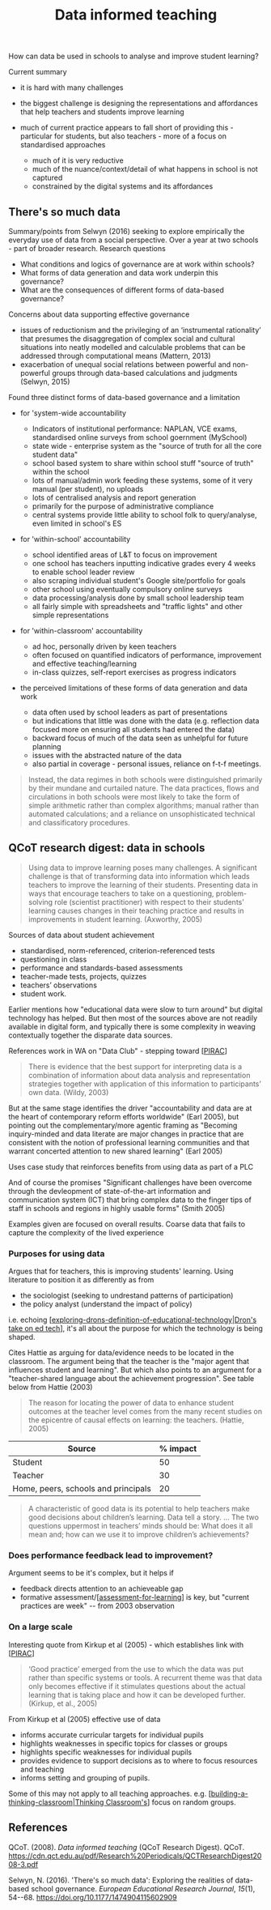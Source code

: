 ﻿---
tags: teaching
title: Data informed teaching
type: note
---
How can data be used in schools to analyse and improve student learning?

Current summary

- it is hard with many challenges
- the biggest challenge is designing the representations and affordances that help teachers and students improve learning
- much of current practice appears to fall short of providing this - particular for students, but also teachers - more of a focus on standardised approaches

    - much of it is very reductive
    - much of the nuance/context/detail of what happens in school is not captured
    - constrained by the digital systems and its affordances

## There's so much data

Summary/points from Selwyn (2016) seeking to explore empirically the everyday use of data from a social perspective. Over a year at two schools - part of broader research. Research questions

- What conditions and logics of governance are at work within schools? 
- What forms of data generation and data work underpin this governance? 
- What are the consequences of different forms of data-based governance?

Concerns about data supporting effective governance

- issues of reductionism and the privileging of an ‘instrumental rationality’ that presumes the disaggregation of complex social and cultural situations into neatly modelled and calculable problems that can be addressed through computational means (Mattern, 2013)
- exacerbation of unequal social relations between powerful and non-powerful groups through data-based calculations and judgments (Selwyn, 2015)

Found three distinct forms of data-based governance and a limitation

- for 'system-wide accountability

    - Indicators of institutional performance: NAPLAN, VCE exams, standardised online surveys from school goernment (MySchool)
    - state wide - enterprise system as the "source of truth for all the core student data"
    - school based system to share within school stuff "source of truth" within the school
    - lots of manual/admin work feeding these systems, some of it very manual (per student), no uploads
    - lots of centralised analysis and report generation
    - primarily for the purpose of administrative compliance 
    - central systems provide little ability to school folk to query/analyse, even limited in school's ES

- for 'within-school' accountability

    - school identified areas of L&T to focus on improvement
    - one school has teachers inputting indicative grades every 4 weeks to enable school leader review
    - also scraping individual student's Google site/portfolio for goals
    - other school using eventually compulsory online surveys
    - data processing/analysis done by small school leadership team
    - all fairly simple with spreadsheets and "traffic lights" and other simple representations

- for 'within-classroom' accountability

    - ad hoc, personally driven by keen teachers
    - often focused on quantified indicators of performance, improvement and effective teaching/learning
    - in-class quizzes, self-report exercises as progress indicators

- the perceived limitations of these forms of data generation and data work

    - data often used by school leaders as part of presentations
    - but indications that little was done with the data (e.g. reflection data focused more on ensuring all students had entered the data)
    - backward focus of much of the data seen as unhelpful for future planning
    - issues with the abstracted nature of the data
    - also partial in coverage - personal issues, reliance on f-t-f meetings.

> Instead, the data regimes in both schools were distinguished primarily by their mundane and curtailed nature. The data practices, flows and circulations in both schools were most likely to take the form of simple arithmetic rather than complex algorithms; manual rather than automated calculations; and a reliance on unsophisticated technical and classificatory procedures.

## QCoT research digest: data in schools

> Using data to improve learning poses many challenges. A significant challenge is that of transforming data into information which leads teachers to improve the learning of their students.
> Presenting data in ways that encourage teachers to take on a questioning, problem-solving role (scientist practitioner) with respect to their students’ learning causes changes in their teaching practice and results in improvements in student learning. (Axworthy, 2005)

Sources of data about student achievement

- standardised, norm-referenced, criterion-referenced tests 
- questioning in class 
- performance and standards-based assessments 
- teacher-made tests, projects, quizzes 
- teachers’ observations 
- student work.

Earlier mentions how "educational data were slow to turn around" but digital technology has helped. But then most of the sources above are not readily available in digital form, and typically there is some complexity in weaving contextually together the disparate data sources.

References work in WA on "Data Club" - stepping toward [[PIRAC]]

> There is evidence that the best support for interpreting data is a combination of information about data analysis and representation strategies together with application of this information to participants’ own data. (Wildy, 2003)

But at the same stage identifies the driver "accountability and data are at the heart of contemporary reform efforts worldwide" (Earl 2005), but pointing out the complementary/more agentic framing as "Becoming inquiry-minded and data literate are major changes in practice that are consistent with the notion of professional learning communities and that warrant concerted attention to new shared learning" (Earl 2005)

Uses case study that reinforces benefits from using data as part of a PLC

And of course the promises "Significant challenges have been overcome through the devleopment of state-of-the-art information and communication system (ICT) that bring complex data to the finger tips of staff in schools and regions in highly usable forms" (Smith 2005)

Examples given are focused on overall results. Coarse data that fails to capture the complexity of the lived experience

### Purposes for using data

Argues that for teachers, this is improving students' learning. Using literature to position it as differently as from 

- the sociologist (seeking to undrestand patterns of participation)
- the policy analyst (understand the impact of policy)

i.e. echoing [[exploring-drons-definition-of-educational-technology|Dron's take on ed tech]], it's all about the purpose for which the technology is being shaped.

Cites Hattie as arguing for data/evidence needs to be located in the classroom. The argument being that the teacher is the "major agent that influences student and learning". But which also points to an argument for a "teacher-shared language about the achievement progression". See table below from Hattie (2003)

> The reason for locating the power of data to enhance student outcomes at the teacher level comes from the many recent studies on the epicentre of causal effects on learning: the teachers. (Hattie, 2005)

| Source | % impact |
| --- | --- |
| Student | 50 |
| Teacher | 30 |
| Home, peers, schools and principals | 20 |

> A characteristic of good data is its potential to help teachers make good decisions about children’s learning. Data tell a story. ... The two questions uppermost in teachers’ minds should be: What does it all mean and; how can we use it to improve children’s achievements?

### Does performance feedback lead to improvement?

Argument seems to be it's complex, but it helps if

- feedback directs attention to an achieveable gap
- formative assessment/[[assessment-for-learning]] is key, but "current practices are week" -- from 2003 observation

### On a large scale

Interesting quote from Kirkup et al (2005) - which establishes link with [[PIRAC]]

> ‘Good practice’ emerged from the use to which the data was put rather than specific systems or tools. A recurrent theme was that data only becomes effective if it stimulates questions about the actual learning that is taking place and how it can be developed further. (Kirkup, et al., 2005)

From Kirkup et al (2005) effective use of data

- informs accurate curricular targets for individual pupils 
- highlights weaknesses in specific topics for classes or groups 
- highlights specific weaknesses for individual pupils 
- provides evidence to support decisions as to where to focus resources and teaching 
- informs setting and grouping of pupils.

Some of this may not apply to all teaching approaches. e.g. [[building-a-thinking-classroom|Thinking Classroom's]] focus on random groups.

## References

QCoT. (2008). *Data informed teaching* (QCoT Research Digest). QCoT. <https://cdn.qct.edu.au/pdf/Research%20Periodicals/QCTResearchDigest2008-3.pdf>

Selwyn, N. (2016). 'There's so much data': Exploring the realities of data-based school governance. *European Educational Research Journal*, *15*(1), 54--68. <https://doi.org/10.1177/1474904115602909>

[//begin]: # "Autogenerated link references for markdown compatibility"
[PIRAC]: pirac "PIRAC"
[exploring-drons-definition-of-educational-technology|Dron's take on ed tech]: ../../share/blog/2021/exploring-drons-definition-of-educational-technology "Exploring Dron's definition of educational technology"
[assessment-for-learning]: Assessment/assessment-for-learning "Assessment for learning"
[building-a-thinking-classroom|Thinking Classroom's]: Mathematics/building-a-thinking-classroom "Building a thinking classroom"
[//end]: # "Autogenerated link references"